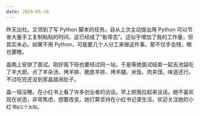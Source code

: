 ```yaml
---
date: 2024-05-16
---
```

昨天出社。又领到了写 Python 脚本的任务。自从上次主动提出用 Python 可以节省大量手工复制粘贴的时间，这已经成了“新常态”。这似乎增加了我的工作量，但其实未必。如果不用 Python，可能要几个人分工来做这件事。那不仅手会残，眼也要瞎。

晶晚上安排了面试。刚好我下班也要经过同一站，于是等她面试结束一起去池袋吃了羊大厨。点了羊杂汤、烤羊排、脆皮羊排、烤羊腿、米饭、肉夹馍。味道还行。不过吃完还没到家晶就闹肚子。

晶一宿没睡。在小红书上看了许多创业者的访谈。早上把我拉起来谈话。她不喜欢现在状态，非常焦虑，想要改变。她打算坚持在小红书记录生活。欢迎关注她的小红书`@三个太阳`。